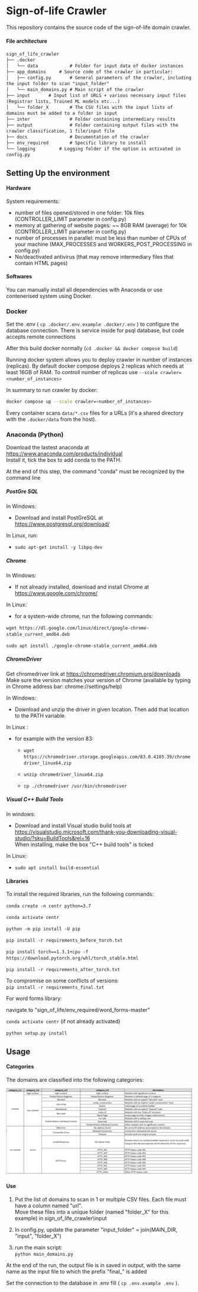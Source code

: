 # Sign-of-life Crawler

This repository contains the source code of the sign-of-life domain crawler.



#### File architecture ####

    sign_of_life_crawler
    ├── .docker
    │   └── data            # Folder for input data of docker instances 
    ├── app_domains		# Source code of the crawler in particular:
    │   ├── config.py       # General parameters of the crawler, including the input folder to scan "input_folder"
    │   └── main_domains.py # Main script of the crawler
    ├── input		# Input list of URLS + various necessary input files (Registrar lists, Trained ML models etc...)
    │   └── folder_X        # The CSV files with the input lists of domains must be added to a folder in input   
    ├── inter               # Folder containing intermediary results
    ├── output              # Folder containing output files with the crawler classification, 1 file/input file
    ├── docs                # Documentation of the crawler
    ├── env_required        # Specific library to install
    └── logging        	# Logging folder if the option is activated in config.py



Setting Up the environment
--------------------------

#### Hardware ####

System requirements:
- number of files opened/stored in one folder: 10k files (CONTROLLER_LIMIT parameter in config.py)
- memory at gathering of website pages: ~~ 8GB RAM (average) for 10k (CONTROLLER_LIMIT parameter in config.py)
- number of processes in parallel:  must be less than number of CPUs of your machine  (MAX_PROCESSES and WORKERS_POST_PROCESSING in config.py)
- No/deactivated antivirus (that may remove intermediary files that contain HTML pages)

#### Softwares ####

You can manually install all dependencies with Anaconda or use contenerised system using Docker.

### Docker ###

Set the .env ( `cp .docker/.env.example .docker/.env` ) to configure the database connection.
There is service inside for psql database, but code accepts remote connections

After this build docker normally (`cd .docker && docker compose build`)

Running docker system allows you to deploy crawler in number of instances (replicas).
By default docker compose deploys 2 replicas which needs at least 16GB of RAM.
To controll number of replicas use `--scale crawler=<number_of_instances>`

In summary to run crawler by docker:
```bash
docker compose up --scale crawler=<number_of_instances>
```
Every container scans `data/*.csv` files for a URLs (it's a shared directory with the `.docker/data` from the host).


### Anaconda (Python) ###

Download the lastest anaconda  at https://www.anaconda.com/products/individual  
Install it, tick the box to add conda to the PATH.

At the end of this step, the command "conda" must be recognized by the command line

##### PostGre SQL #####

In Windows:

* Download and install PostGreSQL at https://www.postgresql.org/download/

In Linux, run:

* `sudo apt-get install -y libpq-dev`

##### Chrome #####

In Windows:

* If not already installed, download and install Chrome at https://www.google.com/chrome/

In Linux:
* for a system-wide chrome, run the following commands:

`wget https://dl.google.com/linux/direct/google-chrome-stable_current_amd64.deb`

`sudo apt install ./google-chrome-stable_current_amd64.deb`

##### ChromeDriver #####

Get chromedriver link at https://chromedriver.chromium.org/downloads    
Make sure the version matches your version of Chrome (available by typing in Chrome address bar: chrome://settings/help)

In Windows:

* Download and unzip the driver in given location. Then add that location to the PATH variable.

In Linux :

  * for example with the version 83:
 
    * `wget https://chromedriver.storage.googleapis.com/83.0.4103.39/chromedriver_linux64.zip`

    * `unzip chromedriver_linux64.zip`

    * `cp ./chromedriver /usr/bin/chromedriver`

##### Visual C++ Build Tools #####

In windows:

* Download and install Visual studio build tools at https://visualstudio.microsoft.com/thank-you-downloading-visual-studio/?sku=BuildTools&rel=16   
When installing, make the box "C++ build tools" is ticked 

In Linux:

* `sudo apt install build-essential`

#### Libraries ####

To install the required libraries, run the following commands:

`conda create -n centr python=3.7`

`conda activate centr`  

`python -m pip install -U pip`  

`pip install -r requirements_before_torch.txt`

`pip install torch==1.3.1+cpu -f https://download.pytorch.org/whl/torch_stable.html`  

`pip install -r requirements_after_torch.txt`

To compromise on some conflicts of versions:   
`pip install -r requirements_final.txt`

For  word forms library:

navigate to "sign_of_life/env_required/word_forms-master"
  
`conda activate centr` (if not already activated)

`python setup.py install`

Usage
--------------------------

#### Categories ####

The domains are classified into the following categories:

![domain categorization](img/categories.jpg)

#### Use ####

1) Put the list of domains to scan in 1 or multiple CSV files. Each file must have a column named "url".    
Move these files into a unique folder (named "folder_X" for this example) in sign_of_life_crawler\input

2) In config.py, update the parameter "input_folder" = join(MAIN_DIR, "input", "folder_X")

3) run the main script:     
 `python main_domains.py`

At the end of the run, the output file is in saved in output, with the same name as the input file to which the prefix "final_" is added

Set the connection to the database in .env fill ( `cp .env.example .env` ).
